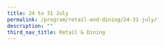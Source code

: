```yaml
---
title: 24 to 31 July
permalink: /program/retail-and-dining/24-31-july/
description: ""
third_nav_title: Retail & Dining
---
```


